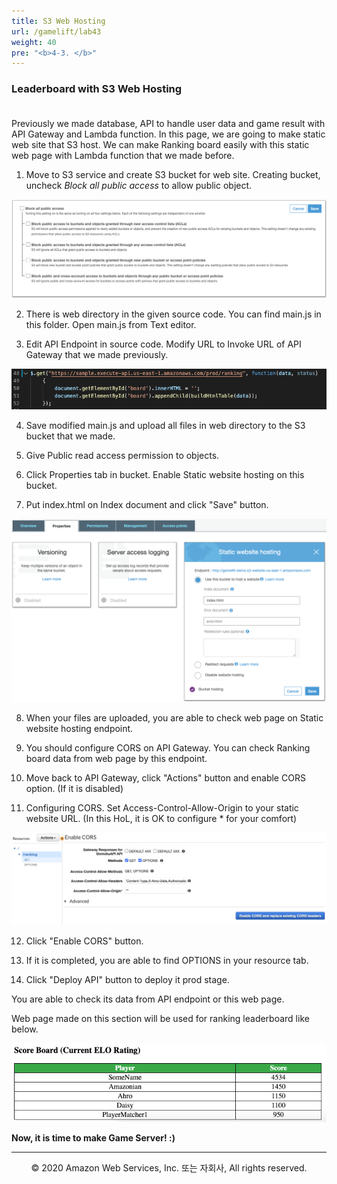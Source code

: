 ```yaml
---
title: S3 Web Hosting
url: /gamelift/lab43
weight: 40
pre: "<b>4-3. </b>"
---
```


### Leaderboard with S3 Web Hosting<br/><br/>

Previously we made database, API to handle user data and game result with API Gateway and Lambda function.
In this page, we are going to make static web site that S3 host. We can make Ranking board easily with this static web page with Lambda function that we made before.

1. Move to S3 service and create S3 bucket for web site. Creating bucket, uncheck *Block all public access* to allow public object.

![S3](./images/S3-1[en].png)

2. There is web directory in the given source code. You can find main.js in this folder. Open main.js from Text editor. 

3. Edit API Endpoint in source code. Modify URL to Invoke URL of API Gateway that we made previously.

![S3](./images/S3-2.png)

4. Save modified main.js and upload all files in web directory to the S3 bucket that we made.

5. Give Public read access permission to objects.

6. Click Properties tab in bucket. Enable Static website hosting on this bucket.

7. Put index.html on Index document and click "Save" button.

![S3](./images/S3-4[en].png)

8. When your files are uploaded, you are able to check web page on Static website hosting endpoint.

9. You should configure CORS on API Gateway. You can check Ranking board data from web page by this endpoint.

10. Move back to API Gateway, click "Actions" button and enable CORS option. (If it is disabled)

11. Configuring CORS. Set Access-Control-Allow-Origin to your static website URL. (In this HoL, it is OK to configure * for your comfort)

![S3](./images/S3-5[en].png)

12. Click "Enable CORS" button.

13. If it is completed, you are able to find OPTIONS in your resource tab.

14. Click "Deploy API" button to deploy it prod stage.

You are able to check its data from API endpoint or this web page.

Web page made on this section will be used for ranking leaderboard like below.

![S3](./images/S3-6.png)

**Now, it is time to make Game Server! :)**

---
<p align="center">
© 2020 Amazon Web Services, Inc. 또는 자회사, All rights reserved.
</p>
